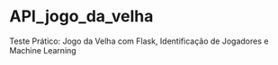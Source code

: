 # API_jogo_da_velha
Teste Prático: Jogo da Velha com Flask, Identificação de Jogadores e Machine Learning

